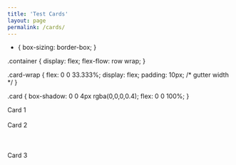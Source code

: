 ```yaml
---
title: 'Test Cards'
layout: page
permalink: /cards/
---
```

* { box-sizing: border-box; }

.container { 
  display: flex; 
  flex-flow: row wrap;
}

.card-wrap {
  flex: 0 0 33.333%;
  display: flex;
  padding: 10px; /* gutter width */
}

.card {
  box-shadow: 0 0 4px rgba(0,0,0,0.4);
  flex: 0 0 100%;
}
</div>

<div class="container">
<div class="card-wrap">
  <div class="card">Card 1</div>
</div>
<div class="card-wrap">
  <div class="card"><br>Card 2</div>
</div>
<div class="card-wrap">
  <div class="card"><br><br><br>Card 3</div>
</div>
</div>
